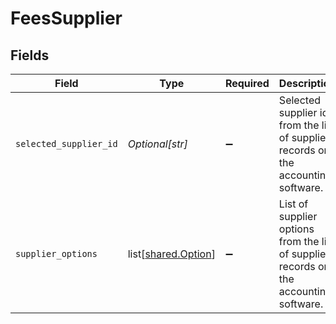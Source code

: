 # FeesSupplier


## Fields

| Field                                                                                  | Type                                                                                   | Required                                                                               | Description                                                                            |
| -------------------------------------------------------------------------------------- | -------------------------------------------------------------------------------------- | -------------------------------------------------------------------------------------- | -------------------------------------------------------------------------------------- |
| `selected_supplier_id`                                                                 | *Optional[str]*                                                                        | :heavy_minus_sign:                                                                     | Selected supplier id from the list of supplier records on the accounting software.     |
| `supplier_options`                                                                     | list[[shared.Option](undefined/models/shared/option.md)]                               | :heavy_minus_sign:                                                                     | List of supplier options from the list of supplier records on the accounting software. |